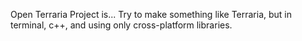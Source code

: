 Open Terraria Project is...
Try to make something like Terraria, but in terminal, c++, and using only cross-platform libraries.


